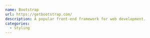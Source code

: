 ```yaml
---
name: Bootstrap
url: https://getbootstrap.com/
description: A popular front-end framework for web development.
categories:
  - Styling
---
```

